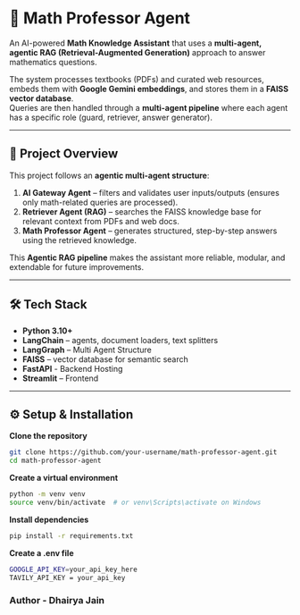 # 📘 Math Professor Agent

An AI-powered **Math Knowledge Assistant** that uses a **multi-agent, agentic RAG (Retrieval-Augmented Generation)** approach to answer mathematics questions.  

The system processes textbooks (PDFs) and curated web resources, embeds them with **Google Gemini embeddings**, and stores them in a **FAISS vector database**.  
Queries are then handled through a **multi-agent pipeline** where each agent has a specific role (guard, retriever, answer generator).

---

## 🚀 Project Overview

This project follows an **agentic multi-agent structure**:

1. **AI Gateway Agent** – filters and validates user inputs/outputs (ensures only math-related queries are processed).  
2. **Retriever Agent (RAG)** – searches the FAISS knowledge base for relevant context from PDFs and web docs.  
3. **Math Professor Agent** – generates structured, step-by-step answers using the retrieved knowledge.  

This **Agentic RAG pipeline** makes the assistant more reliable, modular, and extendable for future improvements.

---

## 🛠 Tech Stack

- **Python 3.10+**
- **LangChain** – agents, document loaders, text splitters
- **LangGraph** – Multi Agent Structure
- **FAISS** – vector database for semantic search
- **FastAPI** - Backend Hosting
- **Streamlit** – Frontend

---

## ⚙️ Setup & Installation

 **Clone the repository**
   ```bash
   git clone https://github.com/your-username/math-professor-agent.git
   cd math-professor-agent
```
 **Create a virtual environment**
```bash
python -m venv venv
source venv/bin/activate  # or venv\Scripts\activate on Windows
```
 **Install dependencies**
```bash
pip install -r requirements.txt
```
**Create a .env file**
```bash
GOOGLE_API_KEY=your_api_key_here
TAVILY_API_KEY = your_api_key
```
### Author - Dhairya Jain
